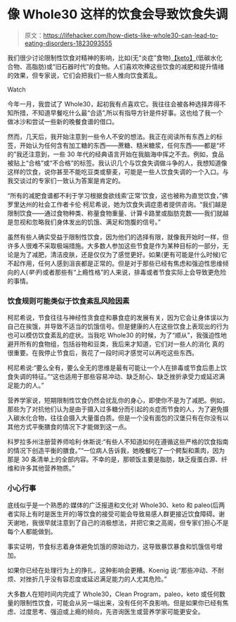 # 像 Whole30 这样的饮食会导致饮食失调

> 原文：<https://lifehacker.com/how-diets-like-whole30-can-lead-to-eating-disorders-1823093555>

我们很少讨论限制性饮食对精神的影响，比如(无“炎症”食物)[【keto】](https://vitals.lifehacker.com/what-you-should-know-before-trying-a-ketogenic-diet-1820361430)(低碳水化合物、高脂肪)或“旧石器时代”的食物。人们喜欢吹捧这些饮食的减肥和提升情绪的效果，但专家说，它们会把我们一些人推向饮食紊乱。

Watch

今年一月，我尝试了 Whole30，起初我有点喜欢它。我往往会被各种选择弄得不知所措，不知道早餐吃什么最“合适”,所以有指导方针是件好事。这也给了我一个做冰沙和尝试一些新的晚餐食谱的借口。

然而，几天后，我开始注意到一些令人不安的想法。我正在阅读所有东西上的标签，开始认为任何含有加工糖的东西——蔗糖、糙米糖浆，任何东西——都是“坏的”我还注意到，一些 30 年代的经典语言开始在我脑海中挥之不去。例如，食品被贴上“合格”或“不合格”的标签。我认识几个与饮食失调做斗争的人，我想知道像这样的饮食，说你甚至不能吃豆类或藜麦，可能是一些人饮食失调的一个入口。与我交谈过的专家们一致认为答案是肯定的。

“所有的减肥食谱都不利于学习根据食欲线索‘正常’饮食，这也被称为直觉饮食，”佛罗里达州的社会工作者卡伦·柯尼希说，她为饮食失调症患者提供咨询。“我们越是限制饮食——通过食物种类、称量食物重量、计算卡路里或脂肪克数——我们就越是忽视和忽略我们身体发出的饥饿、满足和饱腹的信号。”

虽然有些人确实受益于限制性饮食，因为他们的选择有限，就像我开始时一样，但许多人很难不采取极端措施。大多数人参加这些节食是作为某种目标的一部分，无论是为了减肥，清洁皮肤，还是仅仅为了感觉更好。如果(更有可能是什么时候)它不起作用，任何人感到沮丧都是正常的。但是对于那些已经有焦虑和强迫性思维倾向的人(*举手*)或者那些有“上瘾性格”的人来说，排毒或者节食实际上会导致更危险的事情。

### 饮食规则可能类似于饮食紊乱风险因素

柯尼希说，节食往往与神经性贪食症和暴食症的发展有关，因为它会让身体误以为自己在挨饿，并导致不适当的饥饿信号。但是健康的人在这些饮食上表现出的行为也可以模仿饮食紊乱的症状。当我吃 Whole30 的时候，为了“顺从”，我强迫性地避开所有的食物组，包括谷物和豆类，我后来才知道，它们对一些人的消化 真的很重要。在我停止节食后，我花了一段时间才感觉可以再吃这些东西。

柯尼希说:“要么全有，要么全无的思维是最有可能让一个人在排毒或节食后患上饮食失调的特征。”“这也适用于那些容易冲动、缺乏耐心、缺乏挫折承受力或延迟满足能力的人。”

营养学家说，短期限制性饮食仍然会扰乱你的身心，即使你不是为了减肥。例如，那些为了对抗他们认为是由于摄入过多糖分而引起的炎症而节食的人，为了避免摄入碳水化合物，往往会摄入大量蛋白质。但是一个没有面包的汉堡只有在你没有以其他方式平衡膳食的情况下才能做到这一点。

科罗拉多州注册营养师哈利·休斯说:“有些人不知道如何在遵循这些严格的饮食指南的情况下创造平衡的膳食。”“一位病人告诉我，她晚餐吃了一个鳄梨和熏肉，因为那是 30 条清单上的全部内容。不幸的是，那顿饭主要是脂肪，缺乏瘦蛋白源、纤维和许多其他营养物质。”

### 小心行事

底线似乎是一个熟悉的:媒体的广泛报道和文化对 Whole30、keto 和 paleo(后两者实际上有时是医生开的)等饮食的接受可能会导致易感人群更接近饮食障碍。谢天谢地，我很早就注意到了自己的消极想法，并把它束之高阁，但专家们担心不是每个人都能做到。

事实证明，节食标志着身体避免饥饿的原始动力，这导致暴饮暴食和饥饿信号增加。

如果你已经在处理行为上的挣扎，这种影响会更糟。Koenig 说:“那些冲动、不耐烦、对挫折几乎没有容忍度或延迟满足能力的人尤其危险。”

大多数人在短时间内完成了 Whole30，Clean Program，paleo，keto 或任何数量的限制性饮食，可能会从另一端出来，没有任何不良影响。但是如果你已经有焦虑、过度思考、强迫或上瘾的倾向，先咨询医生或营养学家可能更安全。